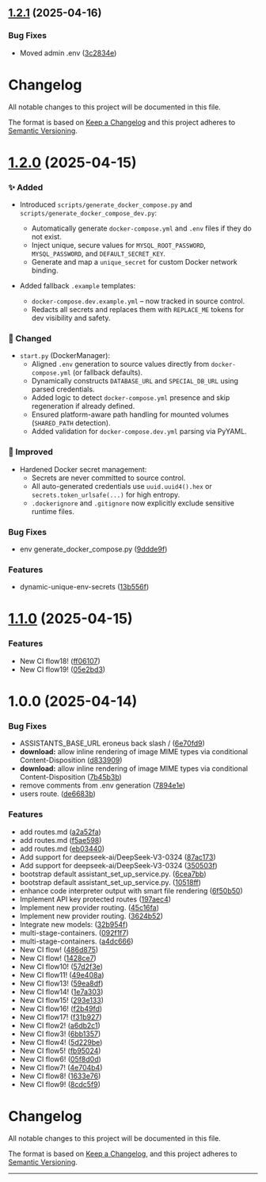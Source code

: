 ## [1.2.1](https://github.com/frankie336/entities_api/compare/v1.2.0...v1.2.1) (2025-04-16)


### Bug Fixes

* Moved admin .env ([3c2834e](https://github.com/frankie336/entities_api/commit/3c2834eb90256349c22c24ea9146c750013f1c36))

# Changelog

All notable changes to this project will be documented in this file.

The format is based on [Keep a Changelog](https://keepachangelog.com/en/1.0.0/)
and this project adheres to [Semantic Versioning](https://semver.org/spec/v2.0.0.html).

# [1.2.0](https://github.com/frankie336/entities_api/compare/v1.1.0...v1.2.0) (2025-04-15)


### ✨ Added
- Introduced `scripts/generate_docker_compose.py` and `scripts/generate_docker_compose_dev.py`:
  - Automatically generate `docker-compose.yml` and `.env` files if they do not exist.
  - Inject unique, secure values for `MYSQL_ROOT_PASSWORD`, `MYSQL_PASSWORD`, and `DEFAULT_SECRET_KEY`.
  - Generate and map a `unique_secret` for custom Docker network binding.

- Added fallback `.example` templates:
  - `docker-compose.dev.example.yml` – now tracked in source control.
  - Redacts all secrets and replaces them with `REPLACE_ME` tokens for dev visibility and safety.

### 🔧 Changed
- `start.py` (DockerManager):
  - Aligned `.env` generation to source values directly from `docker-compose.yml` (or fallback defaults).
  - Dynamically constructs `DATABASE_URL` and `SPECIAL_DB_URL` using parsed credentials.
  - Added logic to detect `docker-compose.yml` presence and skip regeneration if already defined.
  - Ensured platform-aware path handling for mounted volumes (`SHARED_PATH` detection).
  - Added validation for `docker-compose.dev.yml` parsing via PyYAML.

### 🧪 Improved
- Hardened Docker secret management:
  - Secrets are never committed to source control.
  - All auto-generated credentials use `uuid.uuid4().hex` or `secrets.token_urlsafe(...)` for high entropy.
  - `.dockerignore` and `.gitignore` now explicitly exclude sensitive runtime files.



### Bug Fixes

* env generate_docker_compose.py ([9ddde9f](https://github.com/frankie336/entities_api/commit/9ddde9f170f1f3624585baf3fdab29e61dd1023d))


### Features

* dynamic-unique-env-secrets ([13b556f](https://github.com/frankie336/entities_api/commit/13b556fdbca04bfdf65de44263345f45dafd0bea))

# [1.1.0](https://github.com/frankie336/entities_api/compare/v1.0.0...v1.1.0) (2025-04-15)


### Features

* New CI flow18! ([ff06107](https://github.com/frankie336/entities_api/commit/ff061078e69d5fb75f3abf739ed1ba8eaccb3888))
* New CI flow19! ([05e2bd3](https://github.com/frankie336/entities_api/commit/05e2bd36a3c125276e15d0de35e2402ba0f18e39))

# 1.0.0 (2025-04-14)


### Bug Fixes

* ASSISTANTS_BASE_URL eroneus back slash / ([6e70fd9](https://github.com/frankie336/entities_api/commit/6e70fd9d841de89c5da2055b35ac6405321493d5))
* **download:** allow inline rendering of image MIME types via conditional Content-Disposition ([d833909](https://github.com/frankie336/entities_api/commit/d833909e7bcb66508a9a8884148fe476c9a8549c))
* **download:** allow inline rendering of image MIME types via conditional Content-Disposition ([7b45b3b](https://github.com/frankie336/entities_api/commit/7b45b3ba08d035b9b9da58b31432354a0598d02f))
* remove comments from .env generation ([7894e1e](https://github.com/frankie336/entities_api/commit/7894e1e361f6c931cca178cb3bbd5e5b79ae37b3))
* users route. ([de6683b](https://github.com/frankie336/entities_api/commit/de6683bacb7cf3a4a26d20a447e8fffd4a99859d))


### Features

* add routes.md ([a2a52fa](https://github.com/frankie336/entities_api/commit/a2a52faa8fc9eb553e0b95ca64a902fb85d471a0))
* add routes.md ([f5ae598](https://github.com/frankie336/entities_api/commit/f5ae598417739109e5d9b57e7ee4668265dc0110))
* add routes.md ([eb03440](https://github.com/frankie336/entities_api/commit/eb03440140137163058cc2b1f79e2a15da0336a4))
* Add support for deepseek-ai/DeepSeek-V3-0324 ([87ac173](https://github.com/frankie336/entities_api/commit/87ac173ac2b332ddef9bf8c1db6633e380a15fd6))
* Add support for deepseek-ai/DeepSeek-V3-0324 ([350503f](https://github.com/frankie336/entities_api/commit/350503f4c6692fb9b0dab5c7305dde3ada6883c5))
* bootstrap default assistant_set_up_service.py. ([6cea7bb](https://github.com/frankie336/entities_api/commit/6cea7bbe82f2c1e3f3c6c92c6fbce455573b766b))
* bootstrap default assistant_set_up_service.py. ([10518ff](https://github.com/frankie336/entities_api/commit/10518ff6bd3b7c9a08546353ac1b22869b8edbcb))
* enhance code interpreter output with smart file rendering ([6f50b50](https://github.com/frankie336/entities_api/commit/6f50b50a384298ddcc57c8957d9f26f4af16c455))
* Implement API key protected routes ([197aec4](https://github.com/frankie336/entities_api/commit/197aec4771e3097817c10200b8a32bbc98ffd0c1))
* Implement new provider routing. ([45c16fa](https://github.com/frankie336/entities_api/commit/45c16faed545d86d5cb9ca68e87127f201102c80))
* Implement new provider routing. ([3624b52](https://github.com/frankie336/entities_api/commit/3624b52d537cd322d9081ce58bcd77b30a78e100))
* Integrate new models: ([32b954f](https://github.com/frankie336/entities_api/commit/32b954fbc8f456b6c78db2630df7ccab9c0d315f))
* multi-stage-containers. ([092f1f7](https://github.com/frankie336/entities_api/commit/092f1f7b3f23767a5733f507d7713161b60c895e))
* multi-stage-containers. ([a4dc666](https://github.com/frankie336/entities_api/commit/a4dc6663244dcc99f4bd893d62ee25958431b34c))
* New CI flow! ([486d875](https://github.com/frankie336/entities_api/commit/486d87574180c50a9c42ce4e4158a2e23ab8d6a2))
* New CI flow! ([1428ce7](https://github.com/frankie336/entities_api/commit/1428ce743efdc73bc35eca75994da766341cebae))
* New CI flow10! ([57d2f3e](https://github.com/frankie336/entities_api/commit/57d2f3e29d86a01210b625a3e2f5f5f7aa12acca))
* New CI flow11! ([49e408a](https://github.com/frankie336/entities_api/commit/49e408ab9074150520250176b9411d8015bcf537))
* New CI flow13! ([59ea8df](https://github.com/frankie336/entities_api/commit/59ea8df6ffc1e0bcfdd52e4b1481a722b81955cb))
* New CI flow14! ([1e7a303](https://github.com/frankie336/entities_api/commit/1e7a30345c651e34e4cd178d153d43c7cbec71f6))
* New CI flow15! ([293e133](https://github.com/frankie336/entities_api/commit/293e1332da53d7ec745f090d849b7b182ffe29ef))
* New CI flow16! ([f2b49fd](https://github.com/frankie336/entities_api/commit/f2b49fd267ecab89bc239d04cd948269d692123b))
* New CI flow17! ([f31b927](https://github.com/frankie336/entities_api/commit/f31b927e80590b491932a74acd6506a3b42a7286))
* New CI flow2! ([a6db2c1](https://github.com/frankie336/entities_api/commit/a6db2c117c6d41a4808701d42d444a80e41f17c7))
* New CI flow3! ([6bb1357](https://github.com/frankie336/entities_api/commit/6bb13570a1f24f1a15e4905dcfbfdf80706423a6))
* New CI flow4! ([5d229be](https://github.com/frankie336/entities_api/commit/5d229bedbe92f534cd703ded228f00c60b059c45))
* New CI flow5! ([fb95024](https://github.com/frankie336/entities_api/commit/fb950244852f33e40c5f01b165b4645d89e3a0f0))
* New CI flow6! ([05f8d0d](https://github.com/frankie336/entities_api/commit/05f8d0d0360eb28ab339a60b8c7a164ed7ce580a))
* New CI flow7! ([4e704b4](https://github.com/frankie336/entities_api/commit/4e704b42cf321ff1c402a668bded7e86e69c1a7a))
* New CI flow8! ([1633e76](https://github.com/frankie336/entities_api/commit/1633e76d71e49412b00e505f134e31ac6295a806))
* New CI flow9! ([8cdc5f9](https://github.com/frankie336/entities_api/commit/8cdc5f9044ce9d94d11b28ae53043c928cd6e0d1))

# Changelog

All notable changes to this project will be documented in this file.

The format is based on [Keep a Changelog](https://keepachangelog.com/en/1.0.0/),
and this project adheres to [Semantic Versioning](https://semver.org/spec/v2.0.0.html).

---
